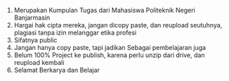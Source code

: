 1. Merupakan Kumpulan Tugas dari Mahasiswa Politeknik Negeri Banjarmasin
2. Hargai hak cipta mereka, jangan dicopy paste, dan reupload seutuhnya, plagiasi tanpa izin melanggar etika profesi
3. Sifatnya public
4. Jangan hanya copy paste, tapi jadikan Sebagai pembelajaran juga
5. Belum 100% Project ke publish, karena perlu unzip dari drive, dan reupload kembali
6. Selamat Berkarya dan Belajar

<!--
1. Merupakan Kumpulan Tugas dari Mahasiswa Politeknik Negeri Banjarmasin
2. Hargai hak cipta mereka, jangan dicopy paste, dan reupload seutuhnya, plagiasi tanpa izin melanggar etika profesi
3. Sifatnya public
4. Jangan hanya copy paste, tapi jadikan Sebagai pembelajaran juga
5. Belum 100% Project ke publish, karena perlu unzip dari drive, dan reupload kembali
6. Selamat Berkarya dan Belajar
-->
